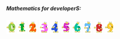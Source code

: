 ##### Mathematics for developerS:

<img src="https://github.com/universalbit-dev/cnc-router-machines/blob/main/g-code/mathematics-for-developer/colors/mathematics-0.png" width="5%"></img> <img src="https://github.com/universalbit-dev/cnc-router-machines/blob/main/g-code/mathematics-for-developer/colors/mathematics-1.png" width="5%"></img> <img src="https://github.com/universalbit-dev/cnc-router-machines/blob/main/g-code/mathematics-for-developer/colors/mathematics-2.png" width="5%"></img> <img src="https://github.com/universalbit-dev/cnc-router-machines/blob/main/g-code/mathematics-for-developer/colors/mathematics-3.png" width="5%"></img> <img src="https://github.com/universalbit-dev/cnc-router-machines/blob/main/g-code/mathematics-for-developer/colors/mathematics-4.png" width="5%"></img>
<img src="https://github.com/universalbit-dev/cnc-router-machines/blob/main/g-code/mathematics-for-developer/colors/mathematics-5.png" width="5%"></img> <img src="https://github.com/universalbit-dev/cnc-router-machines/blob/main/g-code/mathematics-for-developer/colors/mathematics-6.png" width="5%"></img> <img src="https://github.com/universalbit-dev/cnc-router-machines/blob/main/g-code/mathematics-for-developer/colors/mathematics-7.png" width="5%"></img> <img src="https://github.com/universalbit-dev/cnc-router-machines/blob/main/g-code/mathematics-for-developer/colors/mathematics-8.png" width="5%"></img>
<img src="https://github.com/universalbit-dev/cnc-router-machines/blob/main/g-code/mathematics-for-developer/colors/mathematics-9.png" width="5%"></img>
